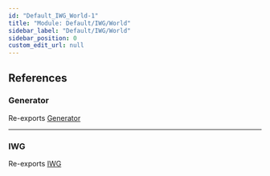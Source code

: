 ```yaml
---
id: "Default_IWG_World-1"
title: "Module: Default/IWG/World"
sidebar_label: "Default/IWG/World"
sidebar_position: 0
custom_edit_url: null
---
```


## References

### Generator

Re-exports [Generator](../classes/Default_IWG_World_Classes_Generator.Generator.md)

___

### IWG

Re-exports [IWG](Default_IWG_World_IWG.md#iwg)
